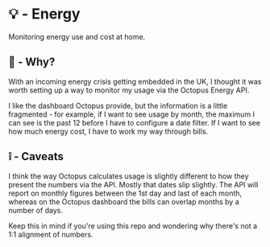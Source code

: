 # 💡 - Energy

Monitoring energy use and cost at home.

## 🤔 - Why?

With an incoming energy crisis getting embedded in the UK, I thought it was worth setting up a way to monitor my usage via the Octopus Energy API.

I like the dashboard Octopus provide, but the information is a little fragmented - for example, if I want to see usage by month, the maximum I can see is the past 12 before I have to configure a date filter. If I want to see how much energy cost, I have to work my way through bills.

## ❕ - Caveats

I think the way Octopus calculates usage is slightly different to how they present the numbers via the API. Mostly that dates slip slightly. The API will report on monthly figures between the 1st day and last of each month, whereas on the Octopus dashboard the bills can overlap months by a number of days.

Keep this in mind if you're using this repo and wondering why there's not a 1:1 alignment of numbers.
